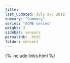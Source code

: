 ```yaml
---
title:  
last_updated: July xx, 2018
summary: "Summary"
series: "ACME series"
weight: 3
sidebar: sensors
permalink: .html
folder: sensors
---
```


{% include links.html %}
